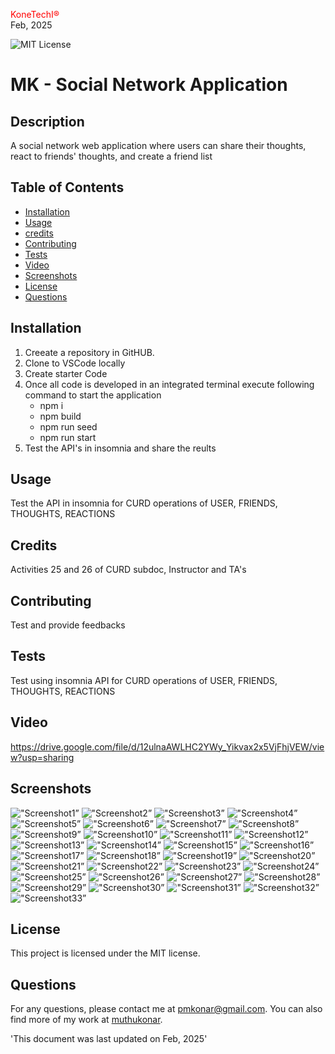 
<span style="color:red;">KoneTechI®</span> <br>
  Feb, 2025
  
   ![MIT License](https://img.shields.io/badge/license-MIT-green)
    
  # MK - Social Network Application

  ## Description
  A social network web application where users can share their thoughts, react to friends' thoughts, and create a friend list

  ## Table of Contents

  - [Installation](#installation)
  - [Usage](#usage)
  - [credits]()
  - [Contributing](#contributing)
  - [Tests](#tests)
  - [Video](#video)
  - [Screenshots](#screenshots)
  - [License](#license)
  - [Questions](#questions)

## Installation
1. Creeate a repository in GitHUB.
2. Clone to VSCode locally 
3. Create starter Code 
4. Once all code is developed  in an integrated terminal execute following command to start the application
   - npm  i 
   - npm build 
   - npm run seed
   - npm run start
 5. Test the API's in insomnia and share the reults 


## Usage
Test the API in insomnia for CURD operations of USER, FRIENDS, THOUGHTS, REACTIONS 


## Credits
Activities 25 and 26 of CURD subdoc, Instructor and TA's

## Contributing
Test and provide feedbacks 

 ## Tests
Test using insomnia API for CURD operations of USER, FRIENDS, THOUGHTS, REACTIONS

## Video

https://drive.google.com/file/d/12ulnaAWLHC2YWy_Yikvax2x5VjFhjVEW/view?usp=sharing


## Screenshots
!["Screenshot1”](./Main/src/assets/screenshots/SS1.png )
!["Screenshot2”](./Main/src/assets/screenshots/SS2.png )
!["Screenshot3”](./Main/src/assets/screenshots/SS3.png )
!["Screenshot4”](./Main/src/assets/screenshots/SS4.png )
!["Screenshot5”](./Main/src/assets/screenshots/SS5.png )
!["Screenshot6”](./Main/src/assets/screenshots/SS6.png )
!["Screenshot7”](./Main/src/assets/screenshots/SS7.png )
!["Screenshot8”](./Main/src/assets/screenshots/SS8.png )
!["Screenshot9”](./Main/src/assets/screenshots/SS9.png )
!["Screenshot10”](./Main/src/assets/screenshots/SS10.png )
!["Screenshot11”](./Main/src/assets/screenshots/SS11.png )
!["Screenshot12”](./Main/src/assets/screenshots/SS12.png )
!["Screenshot13”](./Main/src/assets/screenshots/SS13.png )
!["Screenshot14”](./Main/src/assets/screenshots/SS14.png )
!["Screenshot15”](./Main/src/assets/screenshots/SS15.png )
!["Screenshot16”](./Main/src/assets/screenshots/SS16.png )
!["Screenshot17”](./Main/src/assets/screenshots/SS17.png )
!["Screenshot18”](./Main/src/assets/screenshots/SS18.png )
!["Screenshot19”](./Main/src/assets/screenshots/SS19.png )
!["Screenshot20”](./Main/src/assets/screenshots/SS20.png )
!["Screenshot21”](./Main/src/assets/screenshots/SS21.png )
!["Screenshot22”](./Main/src/assets/screenshots/SS22.png )
!["Screenshot23”](./Main/src/assets/screenshots/SS23.png )
!["Screenshot24”](./Main/src/assets/screenshots/SS24.png )
!["Screenshot25”](./Main/src/assets/screenshots/SS25.png )
!["Screenshot26”](./Main/src/assets/screenshots/SS26.png )
!["Screenshot27”](./Main/src/assets/screenshots/SS27.png )
!["Screenshot28”](./Main/src/assets/screenshots/SS28.png )
!["Screenshot29”](./Main/src/assets/screenshots/SS29.png )
!["Screenshot30”](./Main/src/assets/screenshots/SS30.png )
!["Screenshot31”](./Main/src/assets/screenshots/SS31.png )
!["Screenshot32”](./Main/src/assets/screenshots/SS32.png )
!["Screenshot33”](./Main/src/assets/screenshots/SS33.png )


## License
This project is licensed under the MIT license.


## Questions
For any questions, please contact me at [pmkonar@gmail.com](mailto:pmkonar@gmail.com).
You can also find more of my work at [muthukonar](https://github.com/muthukonar).



'This document was last updated on Feb, 2025'
